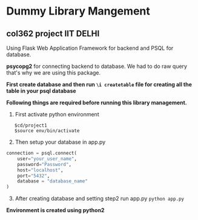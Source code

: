 # Dummy Library Mangement

## col362 project IIT DELHI

Using Flask Web Application Framework for backend and PSQL for database.

**psycopg2** for connecting backend to database. We had to do raw query that's why we are using this package.

**First create database and then run 
```\i createtable```
file for creating all the table in your psql database**

**Following things are required before running this library management.**
1. First activate python environment
```
   $cd/project1
   $source env/bin/activate
```
2. Then setup your database in app.py 
```python
connection = psql.connect(
    user="your_user_name",
    password="Password",
    host="localhost",
    port="5432",
    database = "database_name"
)
```
3. After creating database and setting step2 run app.py
```python app.py```

**Environment is created using python2**

